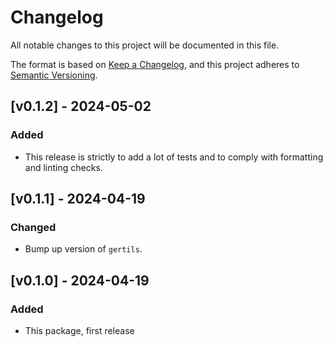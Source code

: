 # Changelog
All notable changes to this project will be documented in this file.

The format is based on [Keep a Changelog](https://keepachangelog.com/en/1.1.0/),
and this project adheres to [Semantic Versioning](https://semver.org/spec/v2.0.0.html).

## [v0.1.2] - 2024-05-02

### Added
* This release is strictly to add a lot of tests and to comply with formatting and linting checks.

## [v0.1.1] - 2024-04-19

### Changed
* Bump up version of `gertils`.

## [v0.1.0] - 2024-04-19
 
### Added
* This package, first release
